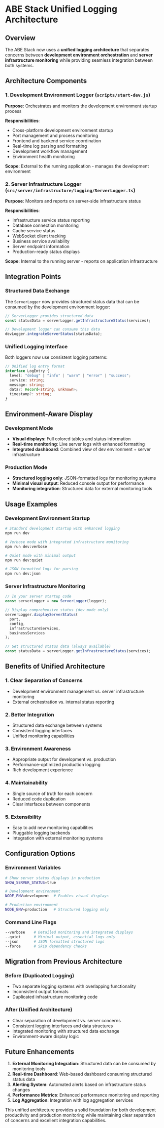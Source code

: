 # ABE Stack Unified Logging Architecture

## Overview

The ABE Stack now uses a **unified logging architecture** that separates concerns between **development environment orchestration** and **server infrastructure monitoring** while providing seamless integration between both systems.

## Architecture Components

### 1. Development Environment Logger (`scripts/start-dev.js`)

**Purpose**: Orchestrates and monitors the development environment startup process

**Responsibilities**:

- Cross-platform development environment startup
- Port management and process monitoring
- Frontend and backend service coordination
- Real-time log parsing and formatting
- Development workflow management
- Environment health monitoring

**Scope**: External to the running application - manages the development environment

### 2. Server Infrastructure Logger (`src/server/infrastructure/logging/ServerLogger.ts`)

**Purpose**: Monitors and reports on server-side infrastructure status

**Responsibilities**:

- Infrastructure service status reporting
- Database connection monitoring
- Cache service status
- WebSocket client tracking
- Business service availability
- Server endpoint information
- Production-ready status displays

**Scope**: Internal to the running server - reports on application infrastructure

## Integration Points

### Structured Data Exchange

The `ServerLogger` now provides structured status data that can be consumed by the development environment logger:

```typescript
// ServerLogger provides structured data
const statusData = serverLogger.getInfrastructureStatus(services);

// Development logger can consume this data
devLogger.integrateServerStatus(statusData);
```

### Unified Logging Interface

Both loggers now use consistent logging patterns:

```typescript
// Unified log entry format
interface LogEntry {
  level: "debug" | "info" | "warn" | "error" | "success";
  service: string;
  message: string;
  data?: Record<string, unknown>;
  timestamp?: string;
}
```

## Environment-Aware Display

### Development Mode

- **Visual displays**: Full colored tables and status information
- **Real-time monitoring**: Live server logs with enhanced formatting
- **Integrated dashboard**: Combined view of dev environment + server infrastructure

### Production Mode

- **Structured logging only**: JSON-formatted logs for monitoring systems
- **Minimal visual output**: Reduced console output for performance
- **Monitoring integration**: Structured data for external monitoring tools

## Usage Examples

### Development Environment Startup

```bash
# Standard development startup with enhanced logging
npm run dev

# Verbose mode with integrated infrastructure monitoring
npm run dev:verbose

# Quiet mode with minimal output
npm run dev:quiet

# JSON formatted logs for parsing
npm run dev:json
```

### Server Infrastructure Monitoring

```typescript
// In your server startup code
const serverLogger = new ServerLogger(logger);

// Display comprehensive status (dev mode only)
serverLogger.displayServerStatus(
  port,
  config,
  infrastructureServices,
  businessServices
);

// Get structured status data (always available)
const statusData = serverLogger.getInfrastructureStatus(services);
```

## Benefits of Unified Architecture

### 1. **Clear Separation of Concerns**

- Development environment management vs. server infrastructure monitoring
- External orchestration vs. internal status reporting

### 2. **Better Integration**

- Structured data exchange between systems
- Consistent logging interfaces
- Unified monitoring capabilities

### 3. **Environment Awareness**

- Appropriate output for development vs. production
- Performance-optimized production logging
- Rich development experience

### 4. **Maintainability**

- Single source of truth for each concern
- Reduced code duplication
- Clear interfaces between components

### 5. **Extensibility**

- Easy to add new monitoring capabilities
- Pluggable logging backends
- Integration with external monitoring systems

## Configuration Options

### Environment Variables

```bash
# Show server status displays in production
SHOW_SERVER_STATUS=true

# Development environment
NODE_ENV=development  # Enables visual displays

# Production environment
NODE_ENV=production   # Structured logging only
```

### Command Line Flags

```bash
--verbose    # Detailed monitoring and integrated displays
--quiet      # Minimal output, essential logs only
--json       # JSON formatted structured logs
--force      # Skip dependency checks
```

## Migration from Previous Architecture

### Before (Duplicated Logging)

- Two separate logging systems with overlapping functionality
- Inconsistent output formats
- Duplicated infrastructure monitoring code

### After (Unified Architecture)

- Clear separation of development vs. server concerns
- Consistent logging interfaces and data structures
- Integrated monitoring with structured data exchange
- Environment-aware display logic

## Future Enhancements

1. **External Monitoring Integration**: Structured data can be consumed by monitoring tools
2. **Real-time Dashboard**: Web-based dashboard consuming structured status data
3. **Alerting System**: Automated alerts based on infrastructure status changes
4. **Performance Metrics**: Enhanced performance monitoring and reporting
5. **Log Aggregation**: Integration with log aggregation services

This unified architecture provides a solid foundation for both development productivity and production monitoring while maintaining clear separation of concerns and excellent integration capabilities.
